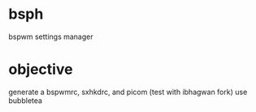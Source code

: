 # bsph
bspwm settings manager

# objective
generate a bspwmrc, sxhkdrc, and picom (test with ibhagwan fork)
use bubbletea
